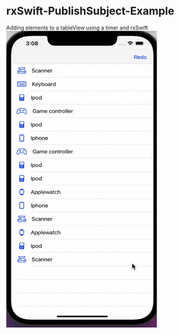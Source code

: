# rxSwift-PublishSubject-Example
Adding elements to a tableView using a timer and rxSwift
<img src="https://github.com/DiegoM1/rxSwift-PublishSubject-Example/blob/main/gif/rxSwift.gif" width="400" height="790">
